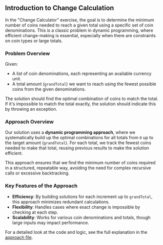 ## Introduction to Change Calculation

In the "Change Calculator" exercise, the goal is to determine the minimum number of coins needed to reach a given total using a specific set of coin denominations. This is a classic problem in dynamic programming, where efficient change-making is essential, especially when there are constraints on coin types or large totals.

### Problem Overview

Given:
- A list of coin denominations, each representing an available currency unit.
- A total amount (`grandTotal`) we want to reach using the fewest possible coins from the given denominations.

The solution should find the optimal combination of coins to match the total. If it's impossible to match the total exactly, the solution should indicate this by throwing an exception.

### Approach Overview

Our solution uses a **dynamic programming approach**, where we systematically build up the optimal combinations for all totals from `0` up to the target amount (`grandTotal`). For each total, we track the fewest coins needed to make that total, reusing previous results to make the solution efficient.

This approach ensures that we find the minimum number of coins required in a structured, repeatable way, avoiding the need for complex recursive calls or excessive backtracking.

### Key Features of the Approach

- **Efficiency**: By building solutions for each increment up to `grandTotal`, this approach minimizes redundant calculations.
- **Flexibility**: Handles cases where exact change is impossible by checking at each step.
- **Scalability**: Works for various coin denominations and totals, though large inputs may impact performance.

For a detailed look at the code and logic, see the full explanation in the [approach file](https://exercism.org/tracks/java/exercises/change/approaches/dynamic-programming).
